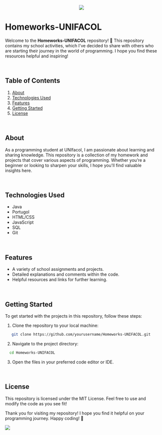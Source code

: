  <div align="center" text-align="center">
    <img src="https://capsule-render.vercel.app/api?type=waving&height=200&color=gradient&text=Homeworks%20UNIFACOL&reversal=false">
</div>

# Homeworks-UNIFACOL

Welcome to the **Homeworks-UNIFACOL** repository! 🎉 This repository contains my school activities, which I've decided to share with others who are starting their journey in the world of programming. I hope you find these resources helpful and inspiring!

</br>

## Table of Contents

1. [About](#about)
2. [Technologies Used](#technologies-used)
3. [Features](#features)
4. [Getting Started](#getting-started)
5. [License](#license)

</br>

## About

As a programming student at UNIfacol, I am passionate about learning and sharing knowledge. This repository is a collection of my homework and projects that cover various aspects of programming. Whether you’re a beginner or looking to sharpen your skills, I hope you'll find valuable insights here.

</br>

## Technologies Used

- Java
- Portugol
- HTML/CSS
- JavaScript
- SQL
- Git

</br>

## Features

- A variety of school assignments and projects.
- Detailed explanations and comments within the code.
- Helpful resources and links for further learning.

</br>

## Getting Started

To get started with the projects in this repository, follow these steps:

1. Clone the repository to your local machine:
```bash
   git clone https://github.com/yourusername/Homeworks-UNIFACOL.git
```
   
2. Navigate to the project directory:
```bash
  cd Homeworks-UNIFACOL
```

3. Open the files in your preferred code editor or IDE.

</br>

## License
This repository is licensed under the MIT License. Feel free to use and modify the code as you see fit!

Thank you for visiting my repository! I hope you find it helpful on your programming journey. Happy coding! 🚀

<img src="https://capsule-render.vercel.app/api?type=waving&height=200&color=gradient&reversal=false&section=footer">
